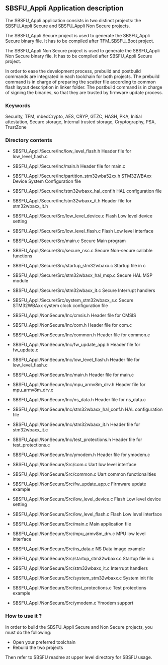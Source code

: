 ## <b>SBSFU_Appli Application description</b>

The SBSFU_Appli application consists in two distinct projects: the SBSFU_Appli
Secure and SBSFU_Appli Non Secure projects.

The SBSFU_Appli Secure project is used to generate the SBSFU_Appli Secure binary file.
It has to be compiled after TFM_SBSFU_Boot project.

The SBSFU_Appli Non Secure project is used to generate the SBSFU_Appli Non Secure binary file.
It has to be compiled after SBSFU_Appli Secure project.

In order to ease the development process, prebuild and postbuild commands are
integrated in each toolchain for both projects.
The prebuild command is in charge of preparing the scatter file according to
common flash layout description in linker folder.
The postbuild command is in charge of signing the binaries, so that they are
trusted by firmware update process.

### <b>Keywords</b>

Security, TFM, mbedCrypto, AES, CRYP, GTZC, HASH, PKA,
Initial attestation, Secure storage, Internal trusted storage,
Cryptography, PSA, TrustZone

### <b>Directory contents</b>

  - SBSFU_Appli/Secure/Inc/low_level_flash.h       Header file for low_level_flash.c
  - SBSFU_Appli/Secure/Inc/main.h                  Header file for main.c
  - SBSFU_Appli/Secure/Inc/partition_stm32wba52xx.h STM32WBAxx Device System Configuration file
  - SBSFU_Appli/Secure/Inc/stm32wbaxx_hal_conf.h    HAL configuration file
  - SBSFU_Appli/Secure/Inc/stm32wbaxx_it.h          Header file for stm32wbaxx_it.h

  - SBSFU_Appli/Secure/Src/low_level_device.c      Flash Low level device setting
  - SBSFU_Appli/Secure/Src/low_level_flash.c       Flash Low level interface
  - SBSFU_Appli/Secure/Src/main.c                  Secure Main program
  - SBSFU_Appli/Secure/Src/secure_nsc.c            Secure Non-secure callable functions
  - SBSFU_Appli/Secure/Src/startup_stm32wbaxx.c     Startup file in c
  - SBSFU_Appli/Secure/Src/stm32wbaxx_hal_msp.c     Secure HAL MSP module
  - SBSFU_Appli/Secure/Src/stm32wbaxx_it.c          Secure Interrupt handlers
  - SBSFU_Appli/Secure/Src/system_stm32wbaxx_s.c    Secure STM32WBAxx system clock configuration file

  - SBSFU_Appli/NonSecure/Inc/cmsis.h              Header file for CMSIS
  - SBSFU_Appli/NonSecure/Inc/com.h                Header file for com.c
  - SBSFU_Appli/NonSecure/Inc/common.h             Header file for common.c
  - SBSFU_Appli/NonSecure/Inc/fw_update_app.h      Header file for fw_update.c
  - SBSFU_Appli/NonSecure/Inc/low_level_flash.h    Header file for low_level_flash.c
  - SBSFU_Appli/NonSecure/Inc/main.h               Header file for main.c
  - SBSFU_Appli/NonSecure/Inc/mpu_armv8m_drv.h     Header file for mpu_armv8m_drv.c
  - SBSFU_Appli/NonSecure/Inc/ns_data.h            Header file for ns_data.c
  - SBSFU_Appli/NonSecure/Inc/stm32wbaxx_hal_conf.h HAL configuration file
  - SBSFU_Appli/NonSecure/Inc/stm32wbaxx_it.h       Header file for stm32wbaxx_it.c
  - SBSFU_Appli/NonSecure/Inc/test_protections.h   Header file for test_protections.c
  - SBSFU_Appli/NonSecure/Inc/ymodem.h             Header file for ymodem.c

  - SBSFU_Appli/NonSecure/Src/com.c                Uart low level interface
  - SBSFU_Appli/NonSecure/Src/common.c             Uart common functionalities
  - SBSFU_Appli/NonSecure/Src/fw_update_app.c      Firmware update example
  - SBSFU_Appli/NonSecure/Src/low_level_device.c   Flash Low level device setting
  - SBSFU_Appli/NonSecure/Src/low_level_flash.c    Flash Low level interface
  - SBSFU_Appli/NonSecure/Src/main.c               Main application file
  - SBSFU_Appli/NonSecure/Src/mpu_armv8m_drv.c     MPU low level interface
  - SBSFU_Appli/NonSecure/Src/ns_data.c            NS Data image example
  - SBSFU_Appli/NonSecure/Src/startup_stm32wbaxx.c  Startup file in c
  - SBSFU_Appli/NonSecure/Src/stm32wbaxx_it.c       Interrupt handlers
  - SBSFU_Appli/NonSecure/Src/system_stm32wbaxx.c   System init file
  - SBSFU_Appli/NonSecure/Src/test_protections.c   Test protections example
  - SBSFU_Appli/NonSecure/Src/ymodem.c             Ymodem support

### <b>How to use it ?</b>

In order to build the SBSFU_Appli Secure and Non Secure projects, you must do the
following:
 - Open your preferred toolchain
 - Rebuild the two projects

Then refer to SBSFU readme at upper level directory for SBSFU usage.
